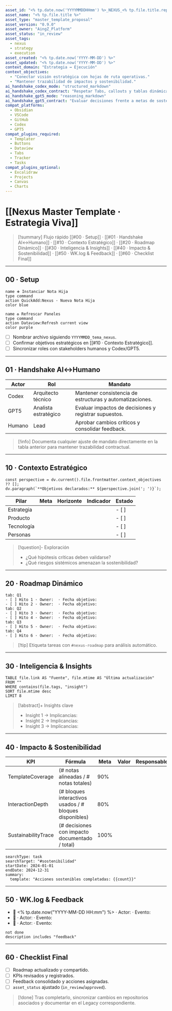 ```yaml
---
asset_id: "<% tp.date.now('YYYYMMDDHHmm') %>_NEXUS_<% tp.file.title.replace(/\s+/g, '_').toUpperCase() %>"
asset_name: "<% tp.file.title %>"
asset_type: "master_template_proposal"
asset_version: "0.9.0"
asset_owner: "AingZ_Platform"
asset_status: "in_review"
asset_tags:
  - nexus
  - strategy
  - execution
asset_created: "<% tp.date.now('YYYY-MM-DD') %>"
asset_updated: "<% tp.date.now('YYYY-MM-DD') %>"
context_domain: "Estrategia ↔ Ejecución"
context_objectives:
  - "Conectar visión estratégica con hojas de ruta operativas."
  - "Mantener trazabilidad de impactos y sostenibilidad."
ai_handshake_codex_mode: "structured_markdown"
ai_handshake_codex_contract: "Respetar Tabs, callouts y tablas dinámicas; actualizar KPIs al cierre."
ai_handshake_gpt5_mode: "reasoning_markdown"
ai_handshake_gpt5_contract: "Evaluar decisiones frente a metas de sostenibilidad y autonomía."
compat_platforms:
  - Obsidian
  - VSCode
  - GitHub
  - Codex
  - GPT5
compat_plugins_required:
  - Templater
  - Buttons
  - Dataview
  - Tabs
  - Tracker
  - Tasks
compat_plugins_optional:
  - Excalidraw
  - Projects
  - Canvas
  - Charts
---
```


# [[Nexus Master Template · Estrategia Viva]]

> [!summary] Flujo rápido
> [[#00 · Setup]] · [[#01 · Handshake AI↔Humano]] · [[#10 · Contexto Estratégico]] · [[#20 · Roadmap Dinámico]] · [[#30 · Inteligencia & Insights]] · [[#40 · Impacto & Sostenibilidad]] · [[#50 · WK.log & Feedback]] · [[#60 · Checklist Final]]

---

## 00 · Setup

```button
name ➕ Instanciar Nota Hija
type command
action QuickAdd:Nexus · Nueva Nota Hija
color blue
```

```button
name ♻️ Refrescar Paneles
type command
action Dataview:Refresh current view
color purple
```

- [ ] Nombrar archivo siguiendo `YYYYMMDD_tema_nexus`.
- [ ] Confirmar objetivos estratégicos en [[#10 · Contexto Estratégico]].
- [ ] Sincronizar roles con stakeholders humanos y Codex/GPT5.

---

## 01 · Handshake AI↔Humano

| Actor | Rol | Mandato |
| --- | --- | --- |
| Codex | Arquitecto técnico | Mantener consistencia de estructuras y automatizaciones. |
| GPT5 | Analista estratégico | Evaluar impactos de decisiones y registrar supuestos. |
| Humano | Lead | Aprobar cambios críticos y consolidar feedback. |

> [!info] Documenta cualquier ajuste de mandato directamente en la tabla anterior para mantener trazabilidad contractual.

---

## 10 · Contexto Estratégico

```dataviewjs
const perspective = dv.current().file.frontmatter.context_objectives ?? [];
dv.paragraph(`**Objetivos declarados:** ${perspective.join('; ')}`);
```

| Pilar | Meta | Horizonte | Indicador | Estado |
| --- | --- | --- | --- | --- |
| Estrategia |  |  |  | - [ ] |
| Producto |  |  |  | - [ ] |
| Tecnología |  |  |  | - [ ] |
| Personas |  |  |  | - [ ] |

> [!question]- Exploración
> - ¿Qué hipótesis críticas deben validarse?
> - ¿Qué riesgos sistémicos amenazan la sostenibilidad?

---

## 20 · Roadmap Dinámico

```tabs
tab: Q1
- [ ] Hito 1 · Owner:  · Fecha objetivo: 
- [ ] Hito 2 · Owner:  · Fecha objetivo: 
tab: Q2
- [ ] Hito 3 · Owner:  · Fecha objetivo: 
- [ ] Hito 4 · Owner:  · Fecha objetivo: 
tab: Q3
- [ ] Hito 5 · Owner:  · Fecha objetivo: 
tab: Q4
- [ ] Hito 6 · Owner:  · Fecha objetivo: 
```

> [!tip] Etiqueta tareas con `#nexus-roadmap` para análisis automático.

---

## 30 · Inteligencia & Insights

```dataview
TABLE file.link AS "Fuente", file.mtime AS "Última actualización"
FROM ""
WHERE contains(file.tags, "insight")
SORT file.mtime desc
LIMIT 8
```

> [!abstract]+ Insights clave
> - Insight 1 → Implicancias:
> - Insight 2 → Implicancias:
> - Insight 3 → Implicancias:

---

## 40 · Impacto & Sostenibilidad

| KPI | Fórmula | Meta | Valor | Responsable |
| --- | --- | --- | --- | --- |
| TemplateCoverage | (# notas alineadas / # notas totales) | 90% |  |  |
| InteractionDepth | (# bloques interactivos usados / # bloques disponibles) | 80% |  |  |
| SustainabilityTrace | (# decisiones con impacto documentado / total) | 100% |  |  |

```tracker
searchType: task
searchTarget: "#sostenibilidad"
startDate: 2024-01-01
endDate: 2024-12-31
summary:
  template: "Acciones sostenibles completadas: {{count}}"
```

---

## 50 · WK.log & Feedback

- 📅 <% tp.date.now("YYYY-MM-DD HH:mm") %> · Actor:  · Evento:
- 📅  · Actor:  · Evento:
- 📅  · Actor:  · Evento:

```tasks
not done
description includes "feedback"
```

---

## 60 · Checklist Final

- [ ] Roadmap actualizado y compartido.
- [ ] KPIs revisados y registrados.
- [ ] Feedback consolidado y acciones asignadas.
- [ ] `asset_status` ajustado (`in_review`/`approved`).

> [!done] Tras completarlo, sincronizar cambios en repositorios asociados y documentar en el Legacy correspondiente.
